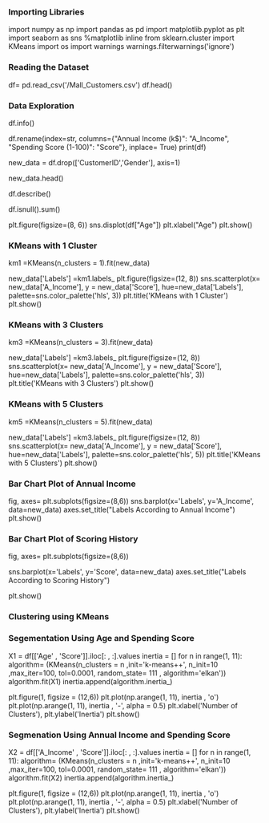 ### **Importing Libraries**

import numpy as np
import pandas as pd
import matplotlib.pyplot as plt
import seaborn as sns
%matplotlib inline
from sklearn.cluster import KMeans
import os
import warnings
warnings.filterwarnings('ignore')

### **Reading the Dataset**

df= pd.read_csv('/Mall_Customers.csv')
df.head()

### **Data Exploration**

df.info()

df.rename(index=str, columns={"Annual Income (k$)": "A_Income", "Spending Score (1-100)": "Score"}, inplace= True)
print(df)

new_data = df.drop(['CustomerID','Gender'], axis=1)


new_data.head()

df.describe()

df.isnull().sum()

plt.figure(figsize=(8, 6))
sns.displot(df["Age"])
plt.xlabel("Age")
plt.show()

### **KMeans with 1 Cluster**

km1 =KMeans(n_clusters = 1).fit(new_data)

new_data['Labels'] =km1.labels_
plt.figure(figsize=(12, 8))
sns.scatterplot(x= new_data['A_Income'], y = new_data['Score'], hue=new_data['Labels'],
                palette=sns.color_palette('hls', 3))
plt.title('KMeans with 1 Cluster')
plt.show()

### **KMeans with 3 Clusters**

km3 =KMeans(n_clusters = 3).fit(new_data)

new_data['Labels'] =km3.labels_
plt.figure(figsize=(12, 8))
sns.scatterplot(x= new_data['A_Income'], y = new_data['Score'], hue=new_data['Labels'],
                palette=sns.color_palette('hls', 3))
plt.title('KMeans with 3 Clusters')
plt.show()

### **KMeans with 5 Clusters**

km5 =KMeans(n_clusters = 5).fit(new_data)

new_data['Labels'] =km3.labels_
plt.figure(figsize=(12, 8))
sns.scatterplot(x= new_data['A_Income'], y = new_data['Score'], hue=new_data['Labels'],
                palette=sns.color_palette('hls', 5))
plt.title('KMeans with 5 Clusters')
plt.show()

### **Bar Chart Plot of Annual Income**

fig, axes= plt.subplots(figsize=(8,6))
sns.barplot(x='Labels', y='A_Income', data=new_data)
axes.set_title("Labels According to Annual Income")
plt.show()

### **Bar Chart Plot of Scoring History**

fig, axes= plt.subplots(figsize=(8,6))

sns.barplot(x='Labels', y='Score', data=new_data)
axes.set_title("Labels According to Scoring History")

plt.show()

### **Clustering using KMeans**

### **Segementation Using Age and Spending Score**

X1 = df[['Age' , 'Score']].iloc[: , :].values
inertia = []
for n in range(1, 11):
  algorithm= (KMeans(n_clusters = n ,init='k-means++', n_init=10 ,max_iter=100,
                     tol=0.0001, random_state= 111 , algorithm='elkan'))
  algorithm.fit(X1)
  inertia.append(algorithm.inertia_)

plt.figure(1, figsize = (12,6))
plt.plot(np.arange(1, 11), inertia , 'o')
plt.plot(np.arange(1, 11), inertia , '-', alpha = 0.5)
plt.xlabel('Number of Clusters'), plt.ylabel('Inertia')
plt.show()



### **Segmenation Using Annual Income and Spending Score**

X2 = df[['A_Income' , 'Score']].iloc[: , :].values
inertia = []
for n in range(1, 11):
  algorithm= (KMeans(n_clusters = n ,init='k-means++', n_init=10 ,max_iter=100,
                     tol=0.0001, random_state= 111 , algorithm='elkan'))
  algorithm.fit(X2)
  inertia.append(algorithm.inertia_)

plt.figure(1, figsize = (12,6))
plt.plot(np.arange(1, 11), inertia , 'o')
plt.plot(np.arange(1, 11), inertia , '-', alpha = 0.5)
plt.xlabel('Number of Clusters'), plt.ylabel('Inertia')
plt.show()
